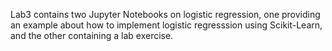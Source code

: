 Lab3 contains two Jupyter Notebooks on logistic regression, one providing an example about how to implement logistic regresssion using Scikit-Learn, and the other containing a lab exercise. 
